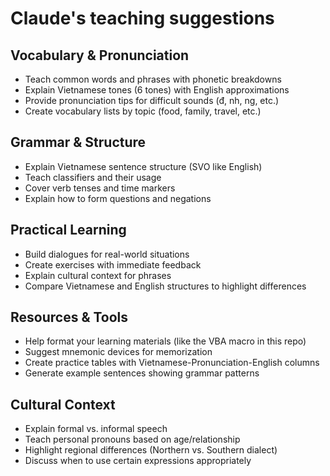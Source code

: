 # Claude's teaching suggestions

## Vocabulary & Pronunciation

- Teach common words and phrases with phonetic breakdowns
- Explain Vietnamese tones (6 tones) with English approximations
- Provide pronunciation tips for difficult sounds (đ, nh, ng, etc.)
- Create vocabulary lists by topic (food, family, travel, etc.)

## Grammar & Structure

- Explain Vietnamese sentence structure (SVO like English)
- Teach classifiers and their usage
- Cover verb tenses and time markers
- Explain how to form questions and negations

## Practical Learning

- Build dialogues for real-world situations
- Create exercises with immediate feedback
- Explain cultural context for phrases
- Compare Vietnamese and English structures to highlight differences

## Resources & Tools

- Help format your learning materials (like the VBA macro in this repo)
- Suggest mnemonic devices for memorization
- Create practice tables with Vietnamese-Pronunciation-English columns
- Generate example sentences showing grammar patterns

## Cultural Context

- Explain formal vs. informal speech
- Teach personal pronouns based on age/relationship
- Highlight regional differences (Northern vs. Southern dialect)
- Discuss when to use certain expressions appropriately
